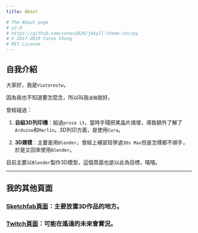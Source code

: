 ```yaml
---
title: About

# The About page
# v2.0
# https://github.com/cotes2020/jekyll-theme-chirpy
# © 2017-2019 Cotes Chung
# MIT License
---
```


## 自我介紹


大家好，我是`Viatorestw`，

因為我也不知道要怎麼念，所以叫我`迷路`就好。


曾經碰過：

1. **自組3D列印機**：組過`prusa i3`，當時手殘把某晶片燒壞，導致額外了解了`Arduino`和`Marlin`。3D列印方面，是使用`Cura`。

2. **3D建模**：主要是用`Blender`，曾經上補習班學過`3Ds Max`但是怎樣都不順手，於是又回來使用`Blender`。


目前主要以`Blender`製作3D模型，這個頁面也是以此為目標，嘻嘻。

---

## 我的其他頁面

### [Sketchfab頁面](https://sketchfab.com/viatorestw)：主要放置3D作品的地方。

### [Twitch頁面](https://twitch.tv/viatores_tw)：可能在遙遠的未來會實況。
